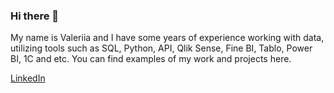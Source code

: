### Hi there 👋

<!--
**valeraleraleb/valeraleraleb** is a ✨ _special_ ✨ repository because its `README.md` (this file) appears on your GitHub profile 
https://www.webfx.com/tools/emoji-cheat-sheet/-->

My name is Valeriia and I have some years of experience working with data, utilizing tools such as SQL, Python, API, Qlik Sense, Fine BI, Tablo, Power BI, 1C and etc. 
You can find examples of my work and projects here.

[LinkedIn](https://www.linkedin.com/in/valeraleraleb/)
